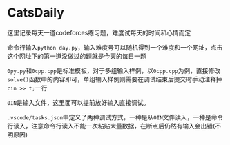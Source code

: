 # CatsDaily

这里记录每天一道codeforces练习题，难度试每天的时间和心情而定

命令行输入`python day.py`，输入难度号可以随机得到一个难度和一个网址，点击这个网址下的第一道没做过的题就是今天的每日一题

`0py.py`和`0cpp.cpp`是标准模板，对于多组输入样例，以`0cpp.cpp`为例，直接修改`solve()`函数中的内容即可，单组输入样例则需要在调试结束后提交时手动注释掉`cin >> t;`一行

`0IN`是输入文件，这里面可以提前放好输入直接调试。

`.vscode/tasks.json`中定义了两种调试方式，一种是从`0IN`文件读入，一种是命令行读入，注意命令行读入不能一次粘贴大量数据，在断点后仍然有输入会出错(不明原因)

